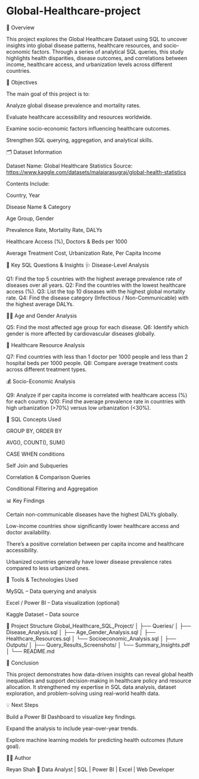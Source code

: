 # Global-Healthcare-project
📖 Overview

This project explores the Global Healthcare Dataset using SQL to uncover insights into global disease patterns, healthcare resources, and socio-economic factors.
Through a series of analytical SQL queries, this study highlights health disparities, disease outcomes, and correlations between income, healthcare access, and urbanization levels across different countries.

🧠 Objectives

The main goal of this project is to:

Analyze global disease prevalence and mortality rates.

Evaluate healthcare accessibility and resources worldwide.

Examine socio-economic factors influencing healthcare outcomes.

Strengthen SQL querying, aggregation, and analytical skills.

🗂️ Dataset Information

Dataset Name: Global Healthcare Statistics
Source: https://www.kaggle.com/datasets/malaiarasugraj/global-health-statistics

Contents Include:

Country, Year

Disease Name & Category

Age Group, Gender

Prevalence Rate, Mortality Rate, DALYs

Healthcare Access (%), Doctors & Beds per 1000

Average Treatment Cost, Urbanization Rate, Per Capita Income

🧩 Key SQL Questions & Insights
🩺 Disease-Level Analysis

Q1: Find the top 5 countries with the highest average prevalence rate of diseases over all years.
Q2: Find the countries with the lowest healthcare access (%).
Q3: List the top 10 diseases with the highest global mortality rate.
Q4: Find the disease category (Infectious / Non-Communicable) with the highest average DALYs.

👨‍⚕️ Age and Gender Analysis

Q5: Find the most affected age group for each disease.
Q6: Identify which gender is more affected by cardiovascular diseases globally.

🏥 Healthcare Resource Analysis

Q7: Find countries with less than 1 doctor per 1000 people and less than 2 hospital beds per 1000 people.
Q8: Compare average treatment costs across different treatment types.

💰 Socio-Economic Analysis

Q9: Analyze if per capita income is correlated with healthcare access (%) for each country.
Q10: Find the average prevalence rate in countries with high urbanization (>70%) versus low urbanization (<30%).

🧮 SQL Concepts Used

GROUP BY, ORDER BY

AVG(), COUNT(), SUM()

CASE WHEN conditions

Self Join and Subqueries

Correlation & Comparison Queries

Conditional Filtering and Aggregation

📊 Key Findings

Certain non-communicable diseases have the highest DALYs globally.

Low-income countries show significantly lower healthcare access and doctor availability.

There’s a positive correlation between per capita income and healthcare accessibility.

Urbanized countries generally have lower disease prevalence rates compared to less urbanized ones.

🧰 Tools & Technologies Used

MySQL – Data querying and analysis

Excel / Power BI – Data visualization (optional)

Kaggle Dataset – Data source

📁 Project Structure
Global_Healthcare_SQL_Project/
│
├── Queries/
│   ├── Disease_Analysis.sql
│   ├── Age_Gender_Analysis.sql
│   ├── Healthcare_Resources.sql
│   └── Socioeconomic_Analysis.sql
│
├── Outputs/
│   ├── Query_Results_Screenshots/
│   └── Summary_Insights.pdf
│
└── README.md

🚀 Conclusion

This project demonstrates how data-driven insights can reveal global health inequalities and support decision-making in healthcare policy and resource allocation.
It strengthened my expertise in SQL data analysis, dataset exploration, and problem-solving using real-world health data.

💡 Next Steps

Build a Power BI Dashboard to visualize key findings.

Expand the analysis to include year-over-year trends.

Explore machine learning models for predicting health outcomes (future goal).

👨‍💻 Author

Reyan Shah
📍 Data Analyst | SQL | Power BI | Excel | Web Developer
